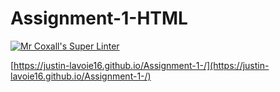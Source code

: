 # Assignment-1-HTML

[![Mr Coxall's Super Linter](https://github.com/Justin-Lavoie16/Assignment-1-/workflows/Mr%20Coxall's%20Super%20Linter/badge.svg)](https://github.com/Justin-Lavoie16/Assignment-1-/actions/)

[https://justin-lavoie16.github.io/Assignment-1-/](https://justin-lavoie16.github.io/Assignment-1-/)
